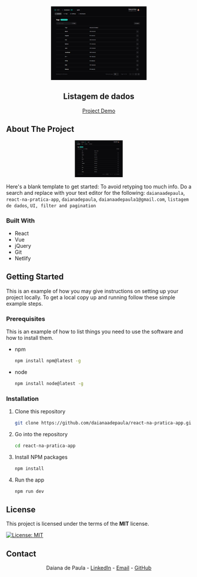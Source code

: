 <br />
<div align="center">

<a href="https://listagem-de-dados.netlify.app/">
    <img src="project-image.png" height="200px">
</a>

  

<h2 align="center">Listagem de dados</h2>

[Project Demo](https://listagem-de-dados.netlify.app/)

</div>


## About The Project

<p align="center">
  <a href="https://github.com/daianaadepaula/react-na-pratica-app">
    <img src="project-image.png" height="100">
  </a>
</p>

Here's a blank template to get started: To avoid retyping too much info. Do a search and replace with your text editor for the following: `daianaadepaula`, `react-na-pratica-app`, `daianadepaula`, `daianaadepaula1@gmail.com`, `listagem de dados`, `UI, filter and pagination`


### Built With

* React 
* Vue
* jQuery
* Git
* Netlify


## Getting Started

This is an example of how you may give instructions on setting up your project locally.
To get a local copy up and running follow these simple example steps.

### Prerequisites

This is an example of how to list things you need to use the software and how to install them.
* npm
  ```sh
  npm install npm@latest -g
  ```
* node
  ```sh
  npm install node@latest -g
  ```


### Installation

1. Clone this repository
   ```sh
   git clone https://github.com/daianaadepaula/react-na-pratica-app.git
   ```
2. Go into the repository
   ```sh
   cd react-na-pratica-app
   ```
3. Install NPM packages
   ```sh
   npm install
   ```
4. Run the app
   ```sh
   npm run dev
   ```


## License

This project is licensed under the terms of the **MIT** license.

[![License: MIT](https://img.shields.io/badge/License-MIT-blue.svg)](https://opensource.org/licenses/MIT)


## Contact

<div align="center">

Daiana de Paula - 
[LinkedIn](https://www.linkedin.com/in/daianadepaula/) - 
[Email](mailto:daianaadepaula1@gmail.com) - 
[GitHub](https://github.com/daianaadepaula)

</div>